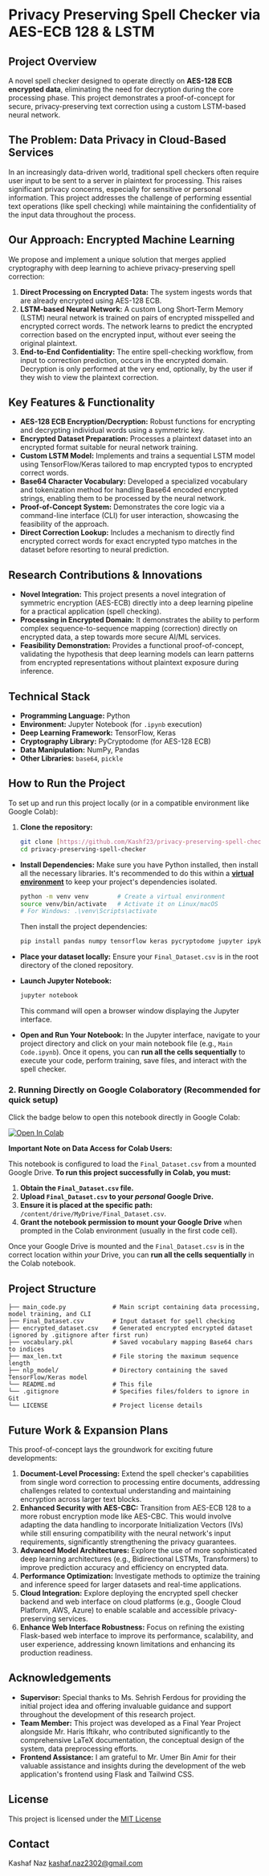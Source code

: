 # Privacy Preserving Spell Checker via AES-ECB 128 & LSTM

## Project Overview

A novel spell checker designed to operate directly on **AES-128 ECB encrypted data**, eliminating the need for decryption during the core processing phase. This project demonstrates a proof-of-concept for secure, privacy-preserving text correction using a custom LSTM-based neural network.

## The Problem: Data Privacy in Cloud-Based Services

In an increasingly data-driven world, traditional spell checkers often require user input to be sent to a server in plaintext for processing. This raises significant privacy concerns, especially for sensitive or personal information. This project addresses the challenge of performing essential text operations (like spell checking) while maintaining the confidentiality of the input data throughout the process.

## Our Approach: Encrypted Machine Learning

We propose and implement a unique solution that merges applied cryptography with deep learning to achieve privacy-preserving spell correction:

1.  **Direct Processing on Encrypted Data:** The system ingests words that are already encrypted using AES-128 ECB.
2.  **LSTM-based Neural Network:** A custom Long Short-Term Memory (LSTM) neural network is trained on pairs of encrypted misspelled and encrypted correct words. The network learns to predict the encrypted correction based on the encrypted input, without ever seeing the original plaintext.
3.  **End-to-End Confidentiality:** The entire spell-checking workflow, from input to correction prediction, occurs in the encrypted domain. Decryption is only performed at the very end, optionally, by the user if they wish to view the plaintext correction.

## Key Features & Functionality

* **AES-128 ECB Encryption/Decryption:** Robust functions for encrypting and decrypting individual words using a symmetric key.
* **Encrypted Dataset Preparation:** Processes a plaintext dataset into an encrypted format suitable for neural network training.
* **Custom LSTM Model:** Implements and trains a sequential LSTM model using TensorFlow/Keras tailored to map encrypted typos to encrypted correct words.
* **Base64 Character Vocabulary:** Developed a specialized vocabulary and tokenization method for handling Base64 encoded encrypted strings, enabling them to be processed by the neural network.
* **Proof-of-Concept System:** Demonstrates the core logic via a command-line interface (CLI) for user interaction, showcasing the feasibility of the approach.
* **Direct Correction Lookup:** Includes a mechanism to directly find encrypted correct words for exact encrypted typo matches in the dataset before resorting to neural prediction.

## Research Contributions & Innovations

* **Novel Integration:** This project presents a novel integration of symmetric encryption (AES-ECB) directly into a deep learning pipeline for a practical application (spell checking).
* **Processing in Encrypted Domain:** It demonstrates the ability to perform complex sequence-to-sequence mapping (correction) directly on encrypted data, a step towards more secure AI/ML services.
* **Feasibility Demonstration:** Provides a functional proof-of-concept, validating the hypothesis that deep learning models can learn patterns from encrypted representations without plaintext exposure during inference.

## Technical Stack

* **Programming Language:** Python
* **Environment:** Jupyter Notebook (for `.ipynb` execution)
* **Deep Learning Framework:** TensorFlow, Keras
* **Cryptography Library:** PyCryptodome (for AES-128 ECB)
* **Data Manipulation:** NumPy, Pandas
* **Other Libraries:** `base64`, `pickle`

## How to Run the Project

To set up and run this project locally (or in a compatible environment like Google Colab):

1.  **Clone the repository:**
    ```bash
    git clone [https://github.com/Kashf23/privacy-preserving-spell-checker.git](https://github.com/Kashf23/privacy-preserving-spell-checker.git)
    cd privacy-preserving-spell-checker
    ```
* **Install Dependencies:** Make sure you have Python installed, then install all the necessary libraries. It's recommended to do this within a [**virtual environment**](https://docs.python.org/3/library/venv.html) to keep your project's dependencies isolated.

    ```bash
    python -m venv venv        # Create a virtual environment
    source venv/bin/activate   # Activate it on Linux/macOS
    # For Windows: .\venv\Scripts\activate
    ```

    Then install the project dependencies:
    ```bash
    pip install pandas numpy tensorflow keras pycryptodome jupyter ipykernel
    ```

* **Place your dataset locally:** Ensure your `Final_Dataset.csv` is in the root directory of the cloned repository.
* **Launch Jupyter Notebook:**

    ```bash
    jupyter notebook
    ```
    This command will open a browser window displaying the Jupyter interface.

* **Open and Run Your Notebook:** In the Jupyter interface, navigate to your project directory and click on your main notebook file (e.g., `Main Code.ipynb`). Once it opens, you can **run all the cells sequentially** to execute your code, perform training, save files, and interact with the spell checker.

### 2. Running Directly on Google Colaboratory (Recommended for quick setup)

Click the badge below to open this notebook directly in Google Colab:

[![Open In Colab](https://colab.research.google.com/assets/colab-badge.svg)](https://colab.research.google.com/github/Kashf23/Privacy-Preserving-Spell-Checker/blob/main/Main%20Code.ipynb)

**Important Note on Data Access for Colab Users:**

This notebook is configured to load the `Final_Dataset.csv` from a mounted Google Drive. **To run this project successfully in Colab, you must:**

1.  **Obtain the `Final_Dataset.csv` file.**
2.  **Upload `Final_Dataset.csv` to your *personal* Google Drive.**
3.  **Ensure it is placed at the specific path:** `/content/drive/MyDrive/Final_Dataset.csv`.
4.  **Grant the notebook permission to mount your Google Drive** when prompted in the Colab environment (usually in the first code cell).

Once your Google Drive is mounted and the `Final_Dataset.csv` is in the correct location within *your* Drive, you can **run all the cells sequentially** in the Colab notebook.

## Project Structure
``````.
├── main_code.py             # Main script containing data processing, model training, and CLI
├── Final_Dataset.csv        # Input dataset for spell checking 
├── encrypted_dataset.csv    # Generated encrypted encrypted dataset (ignored by .gitignore after first run)
├── vocabulary.pkl           # Saved vocabulary mapping Base64 chars to indices
├── max_len.txt              # File storing the maximum sequence length
├── nlp_model/               # Directory containing the saved TensorFlow/Keras model
└── README.md                # This file
└── .gitignore               # Specifies files/folders to ignore in Git
└── LICENSE                  # Project license details
``````

## Future Work & Expansion Plans

This proof-of-concept lays the groundwork for exciting future developments:

1.  **Document-Level Processing:** Extend the spell checker's capabilities from single word correction to processing entire documents, addressing challenges related to contextual understanding and maintaining encryption across larger text blocks.
2.  **Enhanced Security with AES-CBC:** Transition from AES-ECB 128 to a more robust encryption mode like AES-CBC. This would involve adapting the data handling to incorporate Initialization Vectors (IVs) while still ensuring compatibility with the neural network's input requirements, significantly strengthening the privacy guarantees.
3.  **Advanced Model Architectures:** Explore the use of more sophisticated deep learning architectures (e.g., Bidirectional LSTMs, Transformers) to improve prediction accuracy and efficiency on encrypted data.
4.  **Performance Optimization:** Investigate methods to optimize the training and inference speed for larger datasets and real-time applications.
5.  **Cloud Integration:** Explore deploying the encrypted spell checker backend and web interface on cloud platforms (e.g., Google Cloud Platform, AWS, Azure) to enable scalable and accessible privacy-preserving services.
6. **Enhance Web Interface Robustness:** Focus on refining the existing Flask-based web interface to improve its performance, scalability, and user experience, addressing known limitations and enhancing its production readiness.

## Acknowledgements

* **Supervisor:** Special thanks to Ms. Sehrish Ferdous for providing the initial project idea and offering invaluable guidance and support throughout the development of this research project.
* **Team Member:** This project was developed as a Final Year Project alongside Mr. Haris Iftikahr, who contributed significantly to the comprehensive LaTeX documentation, the conceptual design of the system, data preprocessing efforts.
* **Frontend Assistance:** I am grateful to Mr. Umer Bin Amir for their valuable assistance and insights during the development of the web application's frontend using Flask and Tailwind CSS.

## License

This project is licensed under the [MIT License](LICENSE) 

## Contact

Kashaf Naz
kashaf.naz2302@gmail.com
